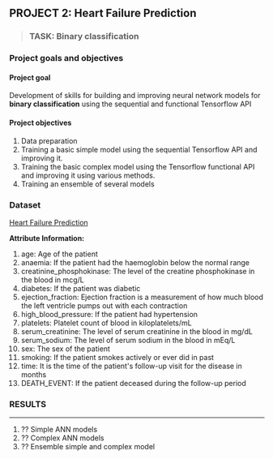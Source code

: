 ## PROJECT 2: Heart Failure Prediction

> ### TASK: Binary classification 

### Project goals and objectives

#### Project goal

Development of skills for building and improving neural network models for **binary classification** using the sequential and functional Tensorflow API

#### Project objectives

1. Data preparation
2. Training a basic simple model using the sequential Tensorflow API and improving it.
3. Training the basic complex model using the Tensorflow functional API and improving it using various methods.
4. Training an ensemble of several models

### Dataset

[Heart Failure Prediction](https://www.kaggle.com/andrewmvd/heart-failure-clinical-data) 

**Attribute Information:**

1. age: Age of the patient 
2. anaemia: If the patient had the haemoglobin below the normal range 
3. creatinine_phosphokinase: The level of the creatine phosphokinase in the blood in mcg/L 
4. diabetes: If the patient was diabetic 
5. ejection_fraction: Ejection fraction is a measurement of how much blood the left ventricle pumps out with each contraction 
6. high_blood_pressure: If the patient had hypertension 
7. platelets: Platelet count of blood in kiloplatelets/mL 
8. serum_creatinine: The level of serum creatinine in the blood in mg/dL 
9. serum_sodium: The level of serum sodium in the blood in mEq/L 
10. sex: The sex of the patient 
11. smoking: If the patient smokes actively or ever did in past 
12. time: It is the time of the patient's follow-up visit for the disease in months 
13. DEATH_EVENT: If the patient deceased during the follow-up period

### RESULTS 

---

1. ?? Simple ANN models 
2. ?? Complex ANN models
3. ?? Ensemble simple and complex model 
